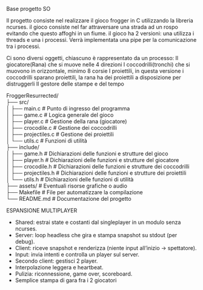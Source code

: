 Base progetto SO

Il progetto consiste nel realizzare il gioco frogger in C utilizzando la libreria ncurses.
il gioco consiste nel far attraversare una strada ad un rospo evitando che questo affoghi in un fiume.
il gioco ha 2 versioni: una utilizza i threads e una i processi. Verrà implementata una pipe per la comunicazione tra i processi.

Ci sono diversi oggetti, chiascuno è rappresentato da un processo:
Il giocatore(Rana) che si muove nelle 4 direzioni
I coccodrilli(tronchi) che si muovono in orizzontale, minimo 8 corsie
I proiettili, in questa versione i coccodrilli sparano proiettili, la rana ha dei proiettili a disposizione per distruggerli
Il gestore delle stampe e del tempo

FroggerResurrected/ <br>
├── src/<br>
│   ├── main.c # Punto di ingresso del programma <br>
│   ├── game.c # Logica generale del gioco <br>
│   ├── player.c # Gestione della rana (giocatore) <br>
│   ├── crocodile.c # Gestione dei coccodrilli <br>
│   ├── projectiles.c # Gestione dei proiettili <br>
│   └── utils.c # Funzioni di utilità <br>
├── include/ <br>
│   ├── game.h # Dichiarazioni delle funzioni e strutture del gioco <br>
│   ├── player.h # Dichiarazioni delle funzioni e strutture del giocatore <br>
│   ├── crocodile.h # Dichiarazioni delle funzioni e strutture dei coccodrilli <br>
│   ├── projectiles.h # Dichiarazioni delle funzioni e strutture dei proiettili <br>
│   └── utils.h # Dichiarazioni delle funzioni di utilità <br>
├── assets/ # Eventuali risorse grafiche o audio <br>
├── Makefile # File per automatizzare la compilazione <br>
└── README.md # Documentazione del progetto<br>


ESPANSIONE MULTIPLAYER
- Shared: estrai state e costanti dal singleplayer in un modulo senza ncurses.
- Server: loop headless che gira e stampa snapshot su stdout (per debug).
- Client: riceve snapshot e renderizza (niente input all’inizio → spettatore).
- Input: invia intenti e controlla un player sul server.
- Secondo client: gestisci 2 player.
- Interpolazione leggera e heartbeat.
- Pulizia: riconnessione, game over, scoreboard.
- Semplice stampa di gara fra i 2 giocatori